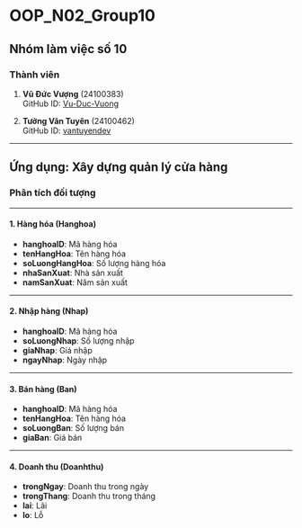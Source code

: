 # OOP_N02_Group10

## Nhóm làm việc số 10

### Thành viên

1. **Vũ Đức Vượng** (24100383)  
   GitHub ID: [Vu-Duc-Vuong](https://github.com/Vu-Duc-Vuong)

2. **Tưởng Văn Tuyên** (24100462)  
   GitHub ID: [vantuyendev](https://github.com/vantuyendev)

---

## Ứng dụng: Xây dựng quản lý cửa hàng

### **Phân tích đối tượng**

---

#### **1. Hàng hóa (Hanghoa)**
- **hanghoaID**: Mã hàng hóa
- **tenHangHoa**: Tên hàng hóa
- **soLuongHangHoa**: Số lượng hàng hóa
- **nhaSanXuat**: Nhà sản xuất
- **namSanXuat**: Năm sản xuất

---

#### **2. Nhập hàng (Nhap)**
- **hanghoaID**: Mã hàng hóa
- **soLuongNhap**: Số lượng nhập
- **giaNhap**: Giá nhập
- **ngayNhap**: Ngày nhập

---

#### **3. Bán hàng (Ban)**
- **hanghoaID**: Mã hàng hóa
- **tenHangHoa**: Tên hàng hóa
- **soLuongBan**: Số lượng bán
- **giaBan**: Giá bán

---

#### **4. Doanh thu (Doanhthu)**
- **trongNgay**: Doanh thu trong ngày
- **trongThang**: Doanh thu trong tháng
- **lai**: Lãi
- **lo**: Lỗ


